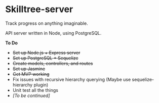 # Skilltree-server

Track progress on anything imaginable.

API server written in Node, using PostgreSQL.

**To Do**
* ~~Set up Node.js + Express server~~
* ~~Set up PostgreSQL + Sequelize~~
* ~~Create models, controllers, and routes~~
* ~~Set up Jasmine~~
* ~~Get MVP working~~
* Fix issues with recursive hierarchy querying (Maybe use sequelize-hierarchy plugin)
* Unit test all the things
* *[To be continued]*